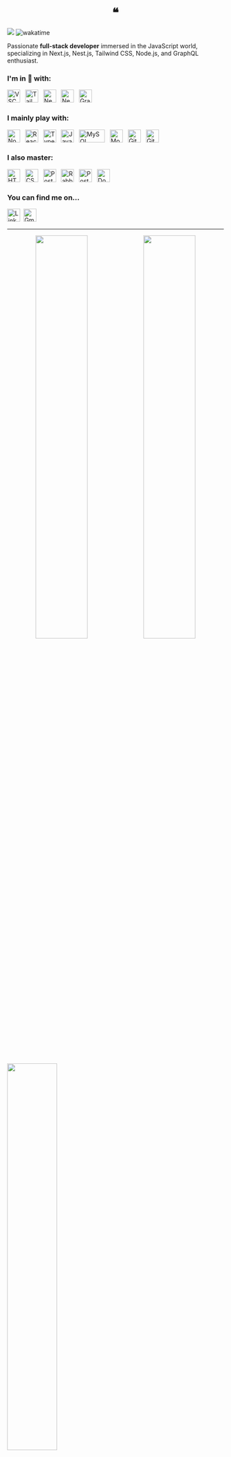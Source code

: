 <h1 align="center">❝</h1>

![](https://komarev.com/ghpvc/?username=madein83) ![wakatime](https://wakatime.com/badge/user/b65fa759-fe2c-4036-ad44-eb2c473cee59.svg)

Passionate **full-stack developer** immersed in the JavaScript world, specializing in Next.js, Nest.js, Tailwind CSS, Node.js, and GraphQL enthusiast.

### I'm in 🩵 with:

<p dir="auto">
  <img src="https://www.vectorlogo.zone/logos/visualstudio_code/visualstudio_code-icon.svg" alt="VSCode" width="30" height="30">&nbsp;&nbsp;
  <img src="https://www.vectorlogo.zone/logos/tailwindcss/tailwindcss-icon.svg" alt="Tailwindcss" width="30" height="30">&nbsp;&nbsp;
  <img src="https://cdn.worldvectorlogo.com/logos/next-js.svg" alt="NextJS" width="30" height="30">&nbsp;&nbsp;
  <img src="https://www.vectorlogo.zone/logos/nestjs/nestjs-icon.svg" alt="NestJS" width="30" height="30">&nbsp;&nbsp;
  <img src="https://www.vectorlogo.zone/logos/graphql/graphql-icon.svg" alt="GraphQL" width="30" height="30">&nbsp;&nbsp;
</p>

### I mainly play with:

<p dir="auto">
  <img src="https://www.vectorlogo.zone/logos/nodejs/nodejs-icon.svg" alt="Node.js" width="30" height="30">&nbsp;&nbsp;
  <img src="https://www.vectorlogo.zone/logos/reactjs/reactjs-icon.svg" alt="ReactJS" width="30" height="30">&nbsp;&nbsp;
  <img src="https://www.vectorlogo.zone/logos/typescriptlang/typescriptlang-icon.svg" alt="TypeScript" width="30" height="30">&nbsp;&nbsp;
  <img src="https://www.freepnglogos.com/uploads/javascript-png/javascript-vector-logo-yellow-png-transparent-javascript-vector-12.png" alt="JavaScript" width="30" height="30">&nbsp;&nbsp;
  <img src="https://www.vectorlogo.zone/logos/mysql/mysql-official.svg" alt="MySQL" width="60" height="30">&nbsp;&nbsp;
  <img src="https://www.vectorlogo.zone/logos/mongodb/mongodb-icon.svg" alt="MongoDB" width="30" height="30">&nbsp;&nbsp;
  <img src="https://www.vectorlogo.zone/logos/git-scm/git-scm-icon.svg" alt="Git" width="30" height="30">&nbsp;&nbsp;
  <img src="https://www.vectorlogo.zone/logos/github/github-tile.svg" alt="GitHub" width="30" height="30">&nbsp;&nbsp;

</p>

### I also master:

<p dir="auto">
  <img src="https://www.vectorlogo.zone/logos/w3_html5/w3_html5-icon.svg" alt="HTML" width="30" height="30">&nbsp;&nbsp;
  <img src="https://www.vectorlogo.zone/logos/w3_css/w3_css-icon.svg" alt="CSS" width="30" height="30">&nbsp;&nbsp;
  <img src="https://www.vectorlogo.zone/logos/postgresql/postgresql-icon.svg" alt="PostgreSQL" width="30" height="30">&nbsp;&nbsp;
  <img src="https://www.vectorlogo.zone/logos/rabbitmq/rabbitmq-icon.svg" alt="RabbitMQ" width="30" height="30">&nbsp;&nbsp;
  <img src="https://www.vectorlogo.zone/logos/getpostman/getpostman-icon.svg" alt="Postman" width="30" height="30">&nbsp;&nbsp;
  <img src="https://www.vectorlogo.zone/logos/docker/docker-icon.svg" alt="Docker" width="30" height="30">&nbsp;&nbsp;
</p>

### You can find me on...

<a href="https://www.linkedin.com/in/distefanoanthony" title="Google"><img src="https://www.vectorlogo.zone/logos/linkedin/linkedin-tile.svg" alt="LinkedIn" width="30" height="30"></a>&nbsp;
<a href="mailto:distefano.pro@gmail.com" title="Send Email"><img src="https://www.vectorlogo.zone/logos/gmail/gmail-tile.svg" alt="Gmail Logo" width="30" height="30"></a>

---

<p align="center">
<img align="center" width="49%" src="https://github-readme-stats.vercel.app/api?username=madein83&show_icons=true&include_all_commits=true&show=prs_merged_percentage&hide=contribs&theme=tokyonight&count_private=true&layout=compact" />
  <img align="center" width="49%" src="https://github-readme-stats.vercel.app/api/top-langs/?username=madein83&layout=compact&theme=tokyonight" />
</p>

<img align="center" width="48%" src="https://github-readme-stats.vercel.app/api/wakatime?username=madein83&theme=tokyonight&layout=compact" />
